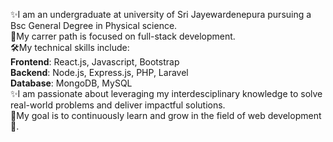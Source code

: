 ✨I am an undergraduate at university of Sri Jayewardenepura pursuing a Bsc General Degree in Physical science.  
🎯My carrer path is focused on full-stack development.  
🛠My technical skills include:  
     **Frontend**: React.js, Javascript, Bootstrap  
     **Backend**: Node.js, Express.js, PHP, Laravel  
     **Database**: MongoDB, MySQL  
✨I am passionate about leveraging my interdesciplinary knowledge to solve real-world problems and deliver impactful solutions.  
🎯My goal is to continuously learn and grow in the field of web development🎉.  
